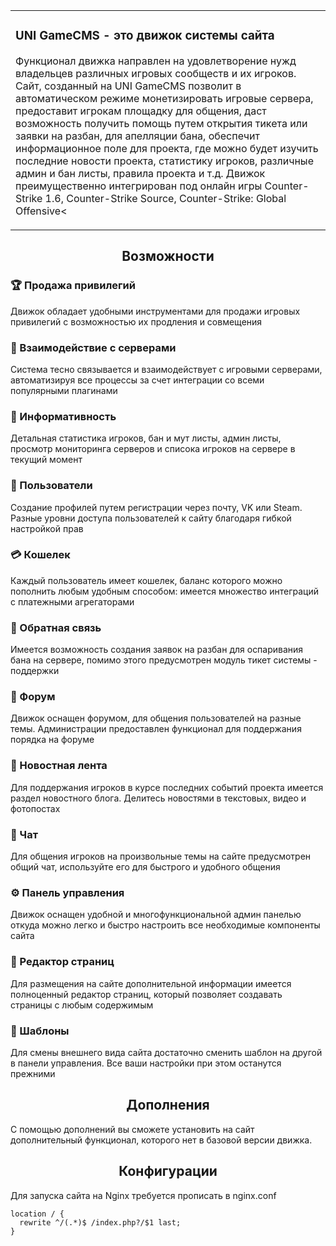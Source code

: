 <table width="100%" border="0">
   <tr>
      <td width="100%">
         <h3>UNI GameCMS - это движок системы сайта</h3>
         <p>Функционал движка направлен на удовлетворение нужд владельцев различных игровых сообществ и их игроков. Сайт, созданный на UNI GameCMS позволит в автоматическом режиме монетизировать игровые сервера, предоставит игрокам площадку для общения, даст возможность получить помощь путем открытия тикета или заявки на разбан, для апелляции бана, обеспечит информационное поле для проекта, где можно будет изучить последние новости проекта, статистику игроков, различные админ и бан листы, правила проекта и т.д. Движок преимущественно интегрирован под онлайн игры Counter-Strike 1.6, Counter-Strike Source, Counter-Strike: Global Offensive<</p>
      </td>
   </tr>
</table>

<h2 align="center">Возможности</h2>

### 🏆 Продажа привилегий
Движок обладает удобными инструментами для продажи игровых привилегий с возможностью их
продления и совмещения

### 🔗 Взаимодействие с серверами
Система тесно связывается и взаимодействует с игровыми серверами, автоматизируя все процессы
за счет интеграции со всеми популярными плагинами

### 📖 Информативность
Детальная статистика игроков, бан и мут листы, админ листы, просмотр мониторинга серверов и списока
игроков на сервере в текущий момент

### 👥 Пользователи
Создание профилей путем регистрации через почту, VK или Steam. Разные уровни доступа
пользователей к сайту благодаря гибкой настройкой прав

### 💳 Кошелек
Каждый пользователь имеет кошелек, баланс которого можно пополнить любым удобным способом:
имеется множество интеграций с платежными агрегаторами

### 📢 Обратная связь
Имеется возможность создания заявок на разбан для оспаривания бана на сервере, помимо этого
предусмотрен модуль тикет системы - поддержки

### 👋 Форум
Движок оснащен форумом, для общения пользователей на разные темы. Администрации предоставлен
функционал для поддержания порядка на форуме

### 📰 Новостная лента
Для поддержания игроков в курсе последних событий проекта имеется раздел новостного блога.
Делитесь новостями в текстовых, видео и фотопостах

### 📮 Чат
Для общения игроков на произвольные темы на сайте предусмотрен общий чат, используйте
его для быстрого и удобного общения

### ⚙ Панель управления
Движок оснащен удобной и многофункциональной админ панелью откуда можно легко и быстро настроить
все необходимые компоненты сайта

### 📝 Редактор страниц
Для размещения на сайте дополнительной информации имеется полноценный редактор страниц, который
позволяет создавать страницы с любым содержимым

### 🎈 Шаблоны
Для смены внешнего вида сайта достаточно сменить шаблон на другой в панели управления. Все ваши
настройки при этом останутся прежними

<h2 align="center">Дополнения</h2>

С помощью дополнений вы сможете установить на сайт дополнительный функционал, которого нет в базовой версии движка.

<h2 align="center">Конфигурации</h2>
Для запуска сайта на Nginx требуется прописать в nginx.conf

```
location / {
  rewrite ^/(.*)$ /index.php?/$1 last;
}
```
 
